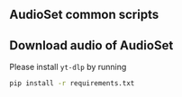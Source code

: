 ## AudioSet common scripts

## Download audio of AudioSet

Please install `yt-dlp` by running

```sh
pip install -r requirements.txt
```
